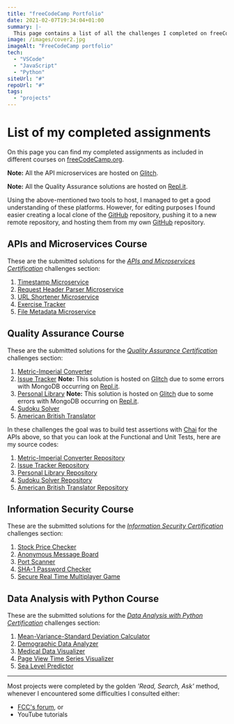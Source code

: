 ```yaml
---
title: "freeCodeCamp Portfolio"
date: 2021-02-07T19:34:04+01:00
summary: |-
  This page contains a list of all the challenges I completed on freeCodeCamp.
image: /images/cover2.jpg
imageAlt: "FreeCodeCamp portfolio"
tech:
  - "VSCode"
  - "JavaScript"
  - "Python"
siteUrl: "#"
repoUrl: "#"
tags: 
  - "projects"
---
```


# List of my completed assignments

On this page you can find my completed assignments as included in different courses on [freeCodeCamp.org](https://www.freecodecamp.org/).

__Note:__ All the API microservices are hosted on [Glitch](https://glitch.com/).

__Note:__ All the Quality Assurance solutions are hosted on [Repl.it](https://replit.com/).

Using the above-mentioned two tools to host, I managed to get a good understanding of these platforms. However, for editing purposes I found easier creating a local clone of the [GitHub](https://github.com) repository, pushing it to a new remote repository, and hosting them from my own [GitHub](https://github.com) repository.

## APIs and Microservices Course

These are the submitted solutions for the [_APIs and Microservices Certification_](https://www.freecodecamp.org/certification/dyfed/apis-and-microservices) challenges section:

1. [Timestamp Microservice](https://fcc-timestamp-dzs.glitch.me)
1. [Request Header Parser Microservice](https://fcc-headerparser-dzs.glitch.me)
1. [URL Shortener Microservice](https://fcc-urlshortener-dzsamboki.glitch.me)
1. [Exercise Tracker](https://fcc-exercisetracker-dzs.glitch.me)
1. [File Metadata Microservice](https://fcc-filemeta-dzs.glitch.me)

## Quality Assurance Course

These are the submitted solutions for the [_Quality Assurance Certification_](https://www.freecodecamp.org/certification/dyfed/quality-assurance-v7) challenges section:

1. [Metric-Imperial Converter](https://fcc-qa-metricimperial-challange.dvidzsmboki.repl.co/)
1. [Issue Tracker](https://fcc-issuetracker-dzs.glitch.me/) __Note:__ This solution is hosted on [Glitch](https://glitch.com/) due to some errors with MongoDB occurring on [Repl.it](https://replit.com/).
1. [Personal Library](https://fcc-qa-library-dzs.glitch.me/) __Note:__ This solution is hosted on [Glitch](https://glitch.com/) due to some errors with MongoDB occurring on [Repl.it](https://replit.com/).
1. [Sudoku Solver](https://fcc-qa-sudokusolver.dvidzsmboki.repl.co/)
1. [American British Translator](https://fcc-qa-british-american.dvidzsmboki.repl.co/)

In these challenges the goal was to build test assertions with [Chai](https://www.chaijs.com/) for the APIs above, so that you can look at the Functional and Unit Tests, here are my source codes:

1. [Metric-Imperial Converter Repository](https://github.com/ddyfedd/fcc-qa-metricimperial-challange.git)
1. [Issue Tracker Repository](https://github.com/ddyfedd/fcc-issuetracker.git)
1. [Personal Library Repository](https://github.com/ddyfedd/fcc-qa-library.git)
1. [Sudoku Solver Repository](https://github.com/ddyfedd/fcc-qa-sudokusolver.git)
1. [American British Translator Repository](https://github.com/ddyfedd/fcc-qa-british-american.git)

## Information Security Course

These are the submitted solutions for the [_Information Security Certification_](https://www.freecodecamp.org/certification/dyfed/information-security-v7) challenges section:

1. [Stock Price Checker](https://outstanding-oasis-screen.glitch.me/)
1. [Anonymous Message Board](https://peat-wool-tuberose.glitch.me/)
1. [Port Scanner](https://replit.com/@DvidZsmboki/fcc-is-port-scanner)
1. [SHA-1 Password Checker](https://replit.com/@DvidZsmboki/fcc-sha1-password-cracker)
1. [Secure Real Time Multiplayer Game](https://fcc-multiplayer-game.dvidzsmboki.repl.co/)

## Data Analysis with Python Course

These are the submitted solutions for the [_Data Analysis with Python Certification_](https://www.freecodecamp.org/certification/dyfed/data-analysis-with-python-v7) challenges section:

1. [Mean-Variance-Standard Deviation Calculator](https://replit.com/@DvidZsmboki/fccmean-var-stdcalculator)
1. [Demographic Data Analyzer](https://replit.com/@DvidZsmboki/fccboilerplate-demographic-data-analyzer)
1. [Medical Data Visualizer](https://replit.com/@DvidZsmboki/fcc-boilerplate-medical-data-visualizer)
1. [Page View Time Series Visualizer](https://replit.com/@DvidZsmboki/fcc-boilerplate-page-view-time-series-visualizer)
1. [Sea Level Predictor](https://replit.com/@DvidZsmboki/fcc-boilerplate-page-view-time-series-visualizer)
___

Most projects were completed by the golden _'Read, Search, Ask'_ method, whenever I encountered some difficulties I consulted either:
- [FCC's forum](https://forum.freecodecamp.org/), or
- YouTube tutorials